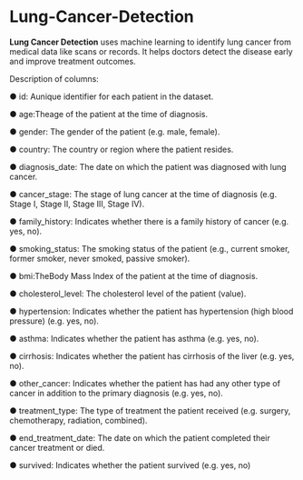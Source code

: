 # Lung-Cancer-Detection
**Lung Cancer Detection** uses machine learning to identify lung cancer from medical data like scans or records. It helps doctors detect the disease early and improve treatment outcomes.

Description of columns:

 ● id: Aunique identifier for each patient in the dataset.
 
 ● age:Theage of the patient at the time of diagnosis.
 
 ● gender: The gender of the patient (e.g. male, female).
 
 ● country: The country or region where the patient resides.
 
 ● diagnosis_date: The date on which the patient was diagnosed with lung cancer.
 
 ● cancer_stage: The stage of lung cancer at the time of diagnosis (e.g. Stage I, Stage II, Stage III, Stage IV).
 
 ● family_history: Indicates whether there is a family history of cancer (e.g. yes, no).
 
 ● smoking_status: The smoking status of the patient (e.g., current smoker, former smoker, never smoked, passive smoker).
 
 ● bmi:TheBody Mass Index of the patient at the time of diagnosis.
 
 ● cholesterol_level: The cholesterol level of the patient (value).
 
 ● hypertension: Indicates whether the patient has hypertension (high blood pressure) (e.g. yes, no).
 
 ● asthma: Indicates whether the patient has asthma (e.g. yes, no).
 
 ● cirrhosis: Indicates whether the patient has cirrhosis of the liver (e.g. yes, no).
 
 ● other_cancer: Indicates whether the patient has had any other type of cancer in addition to the primary diagnosis (e.g. yes, no).
 
 ● treatment_type: The type of treatment the patient received (e.g. surgery, chemotherapy, radiation, combined).
 
 ● end_treatment_date: The date on which the patient completed their cancer treatment or died.
 
 ● survived: Indicates whether the patient survived (e.g. yes, no)
